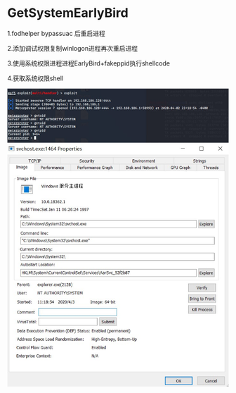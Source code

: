 # GetSystemEarlyBird
1.fodhelper bypassuac 后重启进程

2.添加调试权限复制winlogon进程再次重启进程

3.使用系统权限进程进程EarlyBird+fakeppid执行shellcode

4.获取系统权限shell

![](shell.jpg)
![](process.jpg)
